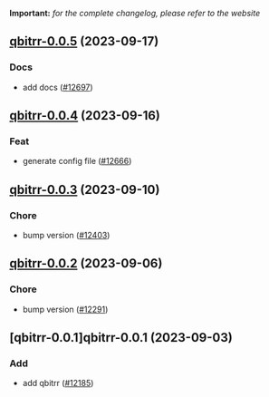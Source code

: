 **Important:**
*for the complete changelog, please refer to the website*




## [qbitrr-0.0.5](https://github.com/truecharts/charts/compare/qbitrr-0.0.4...qbitrr-0.0.5) (2023-09-17)

### Docs

- add docs ([#12697](https://github.com/truecharts/charts/issues/12697))
  
  


## [qbitrr-0.0.4](https://github.com/truecharts/charts/compare/qbitrr-0.0.3...qbitrr-0.0.4) (2023-09-16)

### Feat

- generate config file ([#12666](https://github.com/truecharts/charts/issues/12666))
  
  


## [qbitrr-0.0.3](https://github.com/truecharts/charts/compare/qbitrr-0.0.2...qbitrr-0.0.3) (2023-09-10)

### Chore

- bump version ([#12403](https://github.com/truecharts/charts/issues/12403))
  
  


## [qbitrr-0.0.2](https://github.com/truecharts/charts/compare/qbitrr-0.0.1...qbitrr-0.0.2) (2023-09-06)

### Chore

- bump version ([#12291](https://github.com/truecharts/charts/issues/12291))
  
  


## [qbitrr-0.0.1]qbitrr-0.0.1 (2023-09-03)

### Add

- add qbitrr ([#12185](https://github.com/truecharts/charts/issues/12185))
  
  